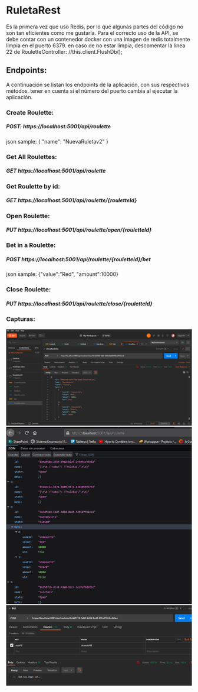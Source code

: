 # RuletaRest
Es la primera vez que uso Redis, por lo que algunas partes del código no son tan eficientes como me gustaría.
Para el correcto uso de la API, se debe contar con un contenedor docker con una imagen de redis totalmente limpia en el puerto 6379.
en caso de no estar limpia, descomentar la linea  22 de RouletteController: //this.client.FlushDb();

## Endpoints:
A continuación se listan los endpoints de la aplicación, con sus respectivos métodos. tener en cuenta si el número del puerto cambia al ejecutar la aplicación.

### Create Roulette:
##### POST:  https://localhost:5001/api/roulette
json sample:
{
 "name": "NuevaRuletav2"
}
### Get All Roulettes:
##### GET  https://localhost:5001/api/roulette
### Get Roulette by id:
##### GET  https://localhost:5001/api/roulette/{rouletteId}
### Open Roulette:
##### PUT  https://localhost:5001/api/roulette/open/{rouletteId}
### Bet in a Roulette:
##### POST https://localhost:5001/api/roulette/{rouletteId}/bet
json sample:
{"value":"Red", "amount":10000}
### Close Roulette:
##### PUT https://localhost:5001/api/roulette/close/{rouletteId}

### Capturas:
![Image 1](Capturas/roulette_1.PNG)
![Image 1](Capturas/roulette2.png)
![Image 1](Capturas/roulette3.png)
